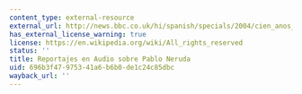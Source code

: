 ```yaml
---
content_type: external-resource
external_url: http://news.bbc.co.uk/hi/spanish/specials/2004/cien_anos_de_neruda/newsid_3887000/3887433.stm
has_external_license_warning: true
license: https://en.wikipedia.org/wiki/All_rights_reserved
status: ''
title: Reportajes en Audio sobre Pablo Neruda
uid: 696b3f47-9753-41a6-b6b0-de1c24c85dbc
wayback_url: ''
---
```

